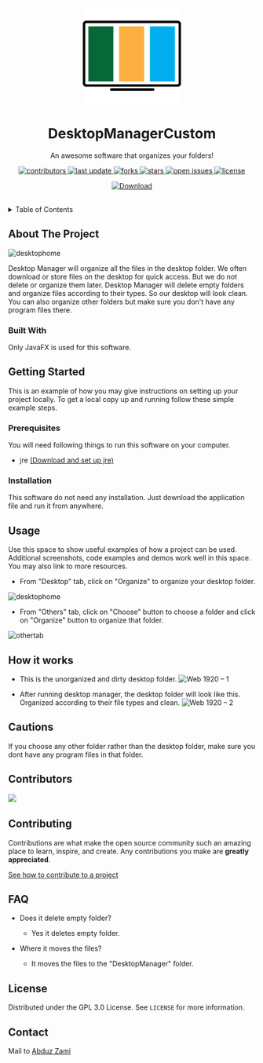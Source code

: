<div align="center">

  <img src="assets/logo.png" alt="logo" width="200" height="auto" />
  <h1>DesktopManagerCustom</h1>
  
  <p>
    An awesome software that organizes your folders! 
  </p>
  
  
<!-- Badges -->
<p>
  <a href="https://github.com/AbduzZami/DesktopManagerCustom/graphs/contributors">
    <img src="https://img.shields.io/github/contributors/Louis3797/awesome-readme-template" alt="contributors" />
  </a>
  <a href="">
    <img src="https://img.shields.io/github/last-commit/AbduzZami/DesktopManagerCustom" alt="last update" />
  </a>
  <a href="https://github.com/AbduzZami/DesktopManagerCustom/network/members">
    <img src="https://img.shields.io/github/forks/AbduzZami/DesktopManagerCustom" alt="forks" />
  </a>
  <a href="https://github.com/AbduzZami/DesktopManagerCustom/stargazers">
    <img src="https://img.shields.io/github/stars/AbduzZami/DesktopManagerCustom" alt="stars" />
  </a>
  <a href="https://github.com/AbduzZami/DesktopManagerCustom/issues/">
    <img src="https://img.shields.io/github/issues/AbduzZami/DesktopManagerCustom" alt="open issues" />
  </a>
  <a href="https://github.com/AbduzZami/DesktopManagerCustom/LICENSE">
    <img src="https://img.shields.io/github/license/AbduzZami/DesktopManagerCustom" alt="license" />
  </a>
</p>

[![Download](https://encrypted-tbn0.gstatic.com/images?q=tbn:ANd9GcQeN0OyCYeygT1ew7mMVVQIX1T6WLPy3nv1MQj_tfLCrYU4Y5UsrDFa-G8XDIIQv_oQCWU&usqp=CAU)](https://github.com/AbduzZami/DesktopManagerCustom/releases/download/desktopmanager/Desktop.Manager.exe)
   
   

</div>

<br />



<!-- TABLE OF CONTENTS -->
<details>
  <summary>Table of Contents</summary>
  <ol>
    <li>
      <a href="#about-the-project">About The Project</a>
      <ul>
        <li><a href="#built-with">Built With</a></li>
      </ul>
    </li>
    <li>
      <a href="#getting-started">Getting Started</a>
      <ul>
        <li><a href="#prerequisites">Prerequisites</a></li>
        <li><a href="#installation">Installation</a></li>
      </ul>
    </li>
    <li><a href="#usage">Usage</a></li>
    <li><a href="#contributors">Contributions</a></li>
    <li><a href="#contributing">Contributing</a></li>
    <li><a href="#faq">FAQ</a></li>
    <li><a href="#license">License</a></li>
    <li><a href="#contact">Contact</a></li>
  </ol>
</details>



<!-- ABOUT THE PROJECT -->
## About The Project

![desktophome](https://user-images.githubusercontent.com/69592754/191519325-5182ae09-e8ac-4741-9f42-8abe8425d410.png)

Desktop Manager will organize all the files in the desktop folder. We often download or store files on the desktop for quick access. But we do not delete or organize them later. Desktop Manager will delete empty folders and organize files according to their types. So our desktop will look clean. You can also organize other folders but make sure you don't have any program files there.


### Built With

Only JavaFX is used for this software.


<!-- GETTING STARTED -->
## Getting Started

This is an example of how you may give instructions on setting up your project locally.
To get a local copy up and running follow these simple example steps.

### Prerequisites

You will need following things to run this software on your computer.
* jre <a href="https://docs.oracle.com/goldengate/1212/gg-winux/GDRAD/java.htm#BGBFJHAB" target="_blank">(Download and set up jre)</a>

### Installation

This software do not need any installation. Just download the application file and run it from anywhere.


<!-- USAGE EXAMPLES -->
## Usage

Use this space to show useful examples of how a project can be used. Additional screenshots, code examples and demos work well in this space. You may also link to more resources.
* From "Desktop" tab, click on "Organize"  to organize your desktop folder.

![desktophome](https://user-images.githubusercontent.com/69592754/191538086-dafc203d-d353-4747-9998-e9f627a919a0.png)

* From "Others" tab, click on "Choose" button to choose a folder and click on "Organize" button to organize that folder.

![othertab](https://user-images.githubusercontent.com/69592754/191538941-ac8a1d4a-b9ea-452a-8c8c-0b3256e266f7.png)

## How it works
* This is the unorganized and dirty desktop folder.
![Web 1920 – 1](https://user-images.githubusercontent.com/69592754/191548398-081a2f0e-3746-49c2-8267-e8f3799a4877.png)

* After running desktop manager, the desktop folder will look like this. Organized according to their file types and clean.
![Web 1920 – 2](https://user-images.githubusercontent.com/69592754/191548442-7018993b-e895-4a1b-8351-ca06640ea8e6.png)


## Cautions
If you choose any other folder rather than the desktop folder, make sure you dont have any program files in that folder.


<!-- Contributors -->
## Contributors

<a href="https://github.com/AbduzZami/DesktopManagerCustom/graphs/contributors">
  <img src="https://contrib.rocks/image?repo=AbduzZami/DesktopManagerCustom" />
</a>


<!-- CONTRIBUTING -->
## Contributing

Contributions are what make the open source community such an amazing place to learn, inspire, and create. Any contributions you make are **greatly appreciated**.

<a href="https://docs.github.com/en/get-started/quickstart/contributing-to-projects" target="_blank">See how to contribute to a project</a>



<!-- FAQ -->
## FAQ

- Does it delete empty folder?

  + Yes it deletes empty folder.

- Where it moves the files?

  + It moves the files to the "DesktopManager" folder.


<!-- LICENSE -->
## License

Distributed under the GPL 3.0 License. See `LICENSE` for more information.

<!-- CONTACT -->
## Contact

Mail to [Abduz Zami](mailto:abduz.zami@gmail.com?subject=[GitHub]%20Desktop%20Manager%20Custom)
